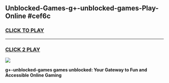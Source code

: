 
## Unblocked-Games-g+-unblocked-games-Play-Online #cef6c
<h3>
<a href="https://news.freeplayer.one?title=g+-unblocked-games&ref=3">CLICK TO PLAY</a></h3>
<hr>

<h3>
<a href="https://news.freeplayer.one?title=g+-unblocked-games&ref=3">CLICK 2 PLAY</a>
  
</h3>

<a href="https://news.freeplayer.one?title=g+-unblocked-games&ref=3"><img src="https://clearcache.store/games.png"></a>


**g+-unblocked-games games unblocked: Your Gateway to Fun and Accessible Online Gaming**
